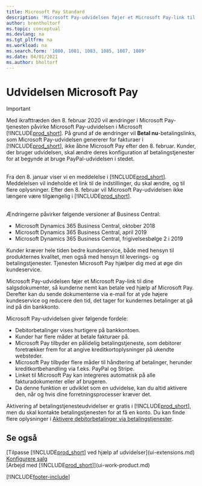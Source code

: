 ```yaml
---
title: Microsoft Pay Standard
description: 'Microsoft Pay-udvidelsen føjer et Microsoft Pay-link til dine salgsdokumenter, så kunderne nemt kan betale ved hjælp af Microsoft Pay.'
author: brentholtorf
ms.topic: conceptual
ms.devlang: na
ms.tgt_pltfrm: na
ms.workload: na
ms.search.form: '1080, 1081, 1083, 1085, 1087, 1089'
ms.date: 04/01/2021
ms.author: bholtorf
---
```

# Udvidelsen Microsoft Pay

> [!IMPORTANT]
> Med ikrafttræden den 8. februar 2020 vil ændringer i Microsoft Pay-tjenesten påvirke Microsoft Pay-udvidelsen i Microsoft [!INCLUDE[prod_short](includes/prod_long.md)]. På grund af de ændringer vil **Betal nu**-betalingslinks, som  Microsoft Pay-udvidelsen genererer for fakturaer i [!INCLUDE[prod_short](includes/prod_short.md)], ikke åbne Microsoft Pay efter den 8. februar. Kunder, der bruger udvidelsen, skal ændre deres konfiguration af betalingstjenester for at begynde at bruge PayPal-udvidelsen i stedet.<br /></br>
>
> Fra den 8. januar viser vi en meddelelse i [!INCLUDE[prod_short](includes/prod_short.md)]. Meddelelsen vil indeholde et link til de indstillinger, du skal ændre, og til flere oplysninger. Efter den 8. februar vil Microsoft Pay-udvidelsen ikke længere være tilgængelig i [!INCLUDE[prod_short](includes/prod_short.md)].<br /></br>
>
> Ændringerne påvirker følgende versioner af Business Central:
> - Microsoft Dynamics 365 Business Central, oktober 2018
> - Microsoft Dynamics 365 Business Central, april 2019
> - Microsoft Dynamics 365 Business Central, frigivelsesbølge 2 i 2019

Kunder kræver hele tiden bedre kundeservice, både med hensyn til produkternes kvalitet, men også med hensyn til leverings- og betalingstjenester. Tjenesten Microsoft Pay hjælper dig med at øge din kundeservice.

Microsoft Pay-udvidelsen føjer et Microsoft Pay-link til dine salgsdokumenter, så kunderne nemt kan betale ved hjælp af Microsoft Pay. Derefter kan du sende dokumenterne via e-mail for at yde højere kundeservice og reducere den tid, det tager for kundernes betalinger at gå ind på din bankkonto.

Microsoft Pay-udvidelsen giver følgende fordele:
- Debitorbetalinger vises hurtigere på bankkontoen.
- Kunder har flere måder at betale fakturaer på.
- Microsoft Pay tilbyder en pålidelig betalingstjeneste, som debitorer foretrækker frem for at angive kreditkortoplysninger på ukendte websteder.
- Microsoft Pay tilbyder flere måder til håndtering af betalinger, herunder kreditkortbehandling via f.eks. PayPal og Stripe.
- Linket til Microsoft Pay kan integreres automatisk på alle fakturadokumenter eller af brugeren.
- Da denne funktion er udviklet som en udvidelse, kan du altid aktivere den, når og hvis dine forretningsprocesser kræver det.

Aktivering af betalingstjenesteudvidelser er gratis i [!INCLUDE[prod_short](includes/prod_short.md)], men du skal kontakte betalingstjenesten for at få en konto. Du kan finde flere oplysninger i [Aktivere debitorbetalinger via betalingstjenester](sales-how-enable-payment-service-extensions.md).

## Se også

[Tilpasse [!INCLUDE[prod_short](includes/prod_short.md)] ved hjælp af udvidelser](ui-extensions.md)  
[Konfigurere salg](sales-setup-sales.md)  
[Arbejd med [!INCLUDE[prod_short](includes/prod_short.md)]](ui-work-product.md)  

[!INCLUDE[footer-include](includes/footer-banner.md)]
